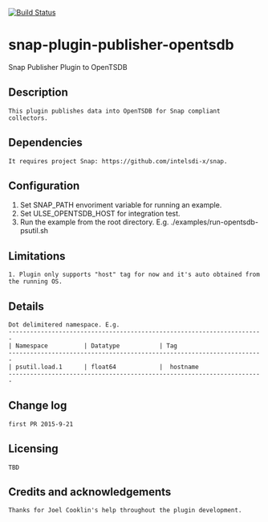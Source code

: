 <!--
http://www.apache.org/licenses/LICENSE-2.0.txt


Copyright 2015 Intel Corporation

Licensed under the Apache License, Version 2.0 (the "License");
you may not use this file except in compliance with the License.
You may obtain a copy of the License at

    http://www.apache.org/licenses/LICENSE-2.0

Unless required by applicable law or agreed to in writing, software
distributed under the License is distributed on an "AS IS" BASIS,
WITHOUT WARRANTIES OR CONDITIONS OF ANY KIND, either express or implied.
See the License for the specific language governing permissions and
limitations under the License.
-->
[![Build Status](https://travis-ci.com/intelsdi-x/snap-plugin-publisher-opentsdb.svg?token=HoxHq3yqBGpySzRd5XUm&branch=master)](https://travis-ci.com/intelsdi-x/snap-plugin-publisher-opentsdb)
# snap-plugin-publisher-opentsdb
Snap Publisher Plugin to OpenTSDB

## Description
	This plugin publishes data into OpenTSDB for Snap compliant collectors.

## Dependencies
	It requires project Snap: https://github.com/intelsdi-x/snap.

## Configuration
1. Set SNAP_PATH envoriment variable for running an example.
2. Set ULSE_OPENTSDB_HOST for integration test.
3. Run the example from the root directory. E.g. ./examples/run-opentsdb-psutil.sh <instance-name>

## Limitations
	1. Plugin only supports "host" tag for now and it's auto obtained from the running OS.

## Details
    Dot delimitered namespace. E.g.
	-----------------------------------------------------------------------
	| Namespace          | Datatype           | Tag
	-----------------------------------------------------------------------
	| psutil.load.1      | float64            |  hostname
	-----------------------------------------------------------------------

## Change log
	first PR 2015-9-21

## Licensing
	TBD

## Credits and acknowledgements

	Thanks for Joel Cooklin's help throughout the plugin development.






